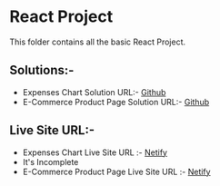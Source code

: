 # React Project

This folder contains all the basic React Project.

## Solutions:- 

- Expenses Chart Solution URL:- [Github](https://github.com/SameerJS6/React-Projects/tree/master/Expenses-Chart)
- E-Commerce Product Page Solution URL:- [Github](https://github.com/SameerJS6/React-Projects/tree/master/E-Commerce-Product-Page)

## Live Site URL:- 

- Expenses Chart Live Site URL :- [Netify](https://expenses-chart-singh.netlify.app/)
-  It's Incomplete
- E-Commerce Product Page Live Site URL :- [Netify](https://sneaker-sameer.netlify.app/)